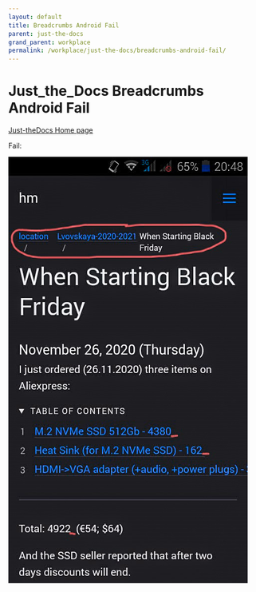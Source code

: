 ```yaml
---
layout: default
title: Breadcrumbs Android Fail
parent: just-the-docs
grand_parent: workplace
permalink: /workplace/just-the-docs/breadcrumbs-android-fail/
---
```




# Just_the_Docs Breadcrumbs Android Fail

[Just-theDocs Home page](https://pmarsceill.github.io/just-the-docs/)

Fail:

[![breadcrumbs-android-fail](just-the-docs-android-breadcrumbs-fail-with-red.jpg)](just-the-docs-android-breadcrumbs-fail-with-red.jpg)


